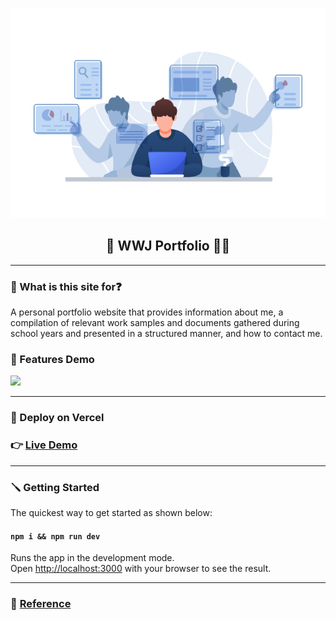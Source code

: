 <p align="center"> 
<img src="public/demo/banner.png" alt="banner"/>
<h2 align="center">🎉 WWJ Portfolio 👨‍💻</h2>
</p>

---

### 🔎 What is this site for❓

A personal portfolio website that provides information about me, a compilation of relevant work samples and documents gathered during school years and presented in a structured manner, and how to contact me.

### 📢 Features Demo 

![](public/demo/demo.gif)

---

### 🎈 Deploy on Vercel

### 👉 [Live Demo](https://wwj-portfolio.vercel.app "WWJ Portfolio")

---

### 🪛 Getting Started

The quickest way to get started as shown below:

#### `npm i && npm run dev`

Runs the app in the development mode.\
Open [http://localhost:3000](http://localhost:3000) with your browser to see the result.

---

### 🚩 [Reference](https://github.com/codewithsadee/vcard-personal-portfolio "Reference")
